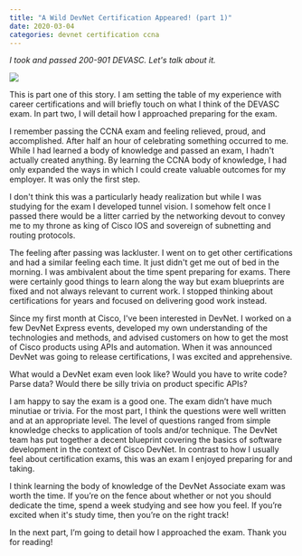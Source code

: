 ```yaml
---
title: "A Wild DevNet Certification Appeared! (part 1)"
date: 2020-03-04
categories: devnet certification ccna
---
```

_I took and passed 200-901 DEVASC. Let's talk about it._

![]({{"/assets/images/devnet-certifications.png"}})

This is part one of this story. I am setting the table of my experience with career certifications and will briefly touch on what I think of the DEVASC exam. In part two, I will detail how I approached preparing for the exam.

I remember passing the CCNA exam and feeling relieved, proud, and accomplished. After half an hour of celebrating something occurred to me. While I had learned a body of knowledge and passed an exam, I hadn't actually created anything. By learning the CCNA body of knowledge, I had only expanded the ways in which I could create valuable outcomes for my employer. It was only the first step.

I don't think this was a particularly heady realization but while I was studying for the exam I developed tunnel vision. I somehow felt once I passed there would be a litter carried by the networking devout to convey me to my throne as king of Cisco IOS and sovereign of subnetting and routing protocols.

The feeling after passing was lackluster. I went on to get other certifications and had a similar feeling each time. It just didn't get me out of bed in the morning. I was ambivalent about the time spent preparing for exams. There were certainly good things to learn along the way but exam blueprints are fixed and not always relevant to current work. I stopped thinking about certifications for years and focused on delivering good work instead.

Since my first month at Cisco, I've been interested in DevNet. I worked on a few DevNet Express events, developed my own understanding of the technologies and methods, and advised customers on how to get the most of Cisco products using APIs and automation. When it was announced DevNet was going to release certifications, I was excited and apprehensive.

What would a DevNet exam even look like? Would you have to write code? Parse data? Would there be silly trivia on product specific APIs?

I am happy to say the exam is a good one. The exam didn’t have much minutiae or trivia. For the most part, I think the questions were well written and at an appropriate level. The level of questions ranged from simple knowledge checks to application of tools and/or technique. The DevNet team has put together a decent blueprint covering the basics of software development in the context of Cisco DevNet. In contrast to how I usually feel about certification exams, this was an exam I enjoyed preparing for and taking.

I think learning the body of knowledge of the DevNet Associate exam was worth the time. If you’re on the fence about whether or not you should dedicate the time, spend a week studying and see how you feel. If you’re excited when it's study time, then you’re on the right track!

In the next part, I’m going to detail how I approached the exam. Thank you for reading!

